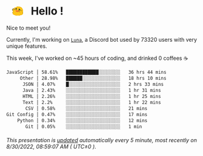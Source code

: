 <h1>   <img src="./spoinky.gif" style="vertical-align:middle;" width="30px">   Hello ! </h1>

Nice to meet you!

Currently, I'm working on <a href='https://github.com/Asgarrrr/Luna'>`Luna`</a>, a Discord bot used by 73320 users with very unique features.

This week, I've worked on ~45 hours of coding, and drinked 0 coffees ☕

```
JavaScript │ 58.61%   ████████████░░░░░░░░   36 hrs 44 mins
     Other │ 28.98%   ██████░░░░░░░░░░░░░░   18 hrs 10 mins
      JSON │ 4.07%    █░░░░░░░░░░░░░░░░░░░   2 hrs 33 mins
      Java │ 2.43%    ░░░░░░░░░░░░░░░░░░░░   1 hr 31 mins
      HTML │ 2.26%    ░░░░░░░░░░░░░░░░░░░░   1 hr 25 mins
      Text │ 2.2%     ░░░░░░░░░░░░░░░░░░░░   1 hr 22 mins
       CSV │ 0.58%    ░░░░░░░░░░░░░░░░░░░░   21 mins
Git Config │ 0.47%    ░░░░░░░░░░░░░░░░░░░░   17 mins
    Python │ 0.34%    ░░░░░░░░░░░░░░░░░░░░   12 mins
       Git │ 0.05%    ░░░░░░░░░░░░░░░░░░░░   1 min
```

###### This presentation is [updated](https://github.com/Asgarrrr) automatically every 5 minute, most recently on 8/30/2022, 08:59:07 AM ( UTC±0 ).